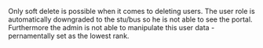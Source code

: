 Only soft delete is possible when it comes to deleting users. 
The user role is automatically downgraded to the stu/bus so he is not able to see the portal.
Furthermore the admin is not able to manipulate this user data - pernamentally set as the lowest rank.
